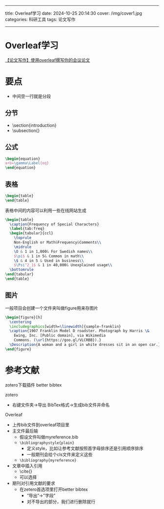 
---
title: Overleaf学习
date: 2024-10-25 20:14:30 
cover: /img/cover1.jpg
categories: 科研工具
tags: 论文写作

---

# Overleaf学习

[【论文写作】使用overleaf撰写你的会议论文](https://blog.csdn.net/m0_37201243/article/details/120170141)


# 要点
- 中间空一行就是分段

## 分节

- \section{introduction}
- \subsection{}

## 公式

```tex
\begin{equation}
a+b=\gamma\Label{eq}
\end{equation}
```

## 表格

```tex
\begin{table}
\end{table}
```

表格中间的内容可以利用一些在线网站生成

```tex
\begin{table}
  \caption{Frequency of Special Characters}
  \label{tab:freq}
  \begin{tabular}{ccl}
    \toprule
    Non-English or Math&Frequency&Comments\\
    \midrule
    \O & 1 in 1,000& For Swedish names\\
    $\pi$ & 1 in 5& Common in math\\
    \$ & 4 in 5 & Used in business\\
    $\Psi^2_1$ & 1 in 40,000& Unexplained usage\\
  \bottomrule
\end{tabular}
\end{table}
```

## 图片

一般项目会创建一个文件夹叫做figure用来存图片



```tex
\begin{figure}[h]
  \centering
  \includegraphics[width=\linewidth]{sample-franklin}
  \caption{1907 Franklin Model D roadster. Photograph by Harris \&
    Ewing, Inc. [Public domain], via Wikimedia
    Commons. (\url{https://goo.gl/VLCRBB}).}
  \Description{A woman and a girl in white dresses sit in an open car.}
\end{figure}
```





# 参考文献

zotero下载插件 better bibtex

zotero  

- 右键文件夹->导出 BibTex格式->生成bib文件并命名

Overleaf

- 上传bib文件到overleaf项目里
- 主文件最后输
  - 假设文件叫做myreference.bib
  - `\bibliographystyle{plain}`
    - 定义style，比如让参考文献按照首字母排序还是引用顺序排序
    - 一般期刊会给个cls文件来定义这些
  - `\bibliography{myreference}`
- 文章中插入引用
  - \cite{}
  - 可以选择
- 期刊对引用文献的要求
  - 在zetero首选项里打开better bibtex
    - “导出”->"字段" 
    - 对不导出的部分，我们进行删除就行 